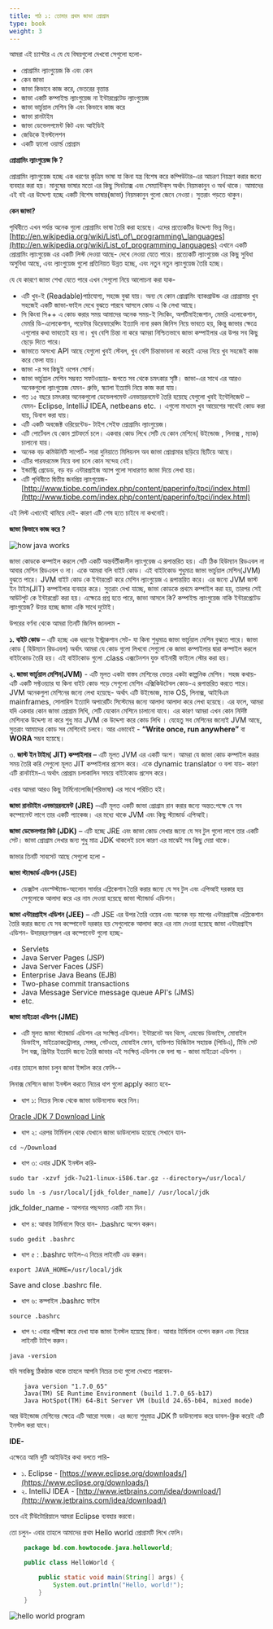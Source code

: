 ```yaml
---
title: পাঠ ১: তোমার প্রথম জাভা প্রোগ্রাম
type: book
weight: 3
---
```


আমরা এই চ্যাপ্টার এ যে যে বিষয়গুলো দেখবো সেগুলো হলো-

* প্রোগ্রামিং ল্যাংগুয়েজ কি এবং কেন
* কেন জাভা
* জাভা কিভাবে কাজ করে, ভেতরের বৃত্তান্ত
* জাভা একটি কম্পাইল্ড ল্যাংগুয়েজ না ইন্টারপ্রেটেড ল্যাংগুয়েজ
* জাভা ভার্চুয়াল মেশিন কি এবং কিভাবে কাজ করে
* জাভা রানটাইম
* জাভা ডেভেলপমেন্ট কিট এবং আইডিই
* জেডিকে ইনস্টলেশন 
* একটি হ্যালো ওয়ার্ল্ড প্রোগ্রাম 

**প্রোগ্রামিং ল্যাংগুয়েজ কি ?**

প্রোগ্রামিং ল্যাংগুয়েজ হচ্ছে এক ধরণের কৃত্রিম ভাষা যা কিনা যন্ত্র বিশেষ করে কম্পিউটার-এর আচরণ নিয়ন্ত্রণ করার জন্যে ব্যবহার করা হয়। মানুষের ভাষার মতো এর কিছু সিনট্যাক্স এবং সেম্যান্টিক্‌স অর্থাৎ নিয়মকানুন ও অর্থ থাকে। আমাদের এই বই এর উদ্দেশ্য হচ্ছে একটি বিশেষ ভাষার\(জাভা\) নিয়মকানুন গুলো জেনে নেওয়া। সুতরাং পড়তে থাকুন।

**কেন জাভা?**

পৃথিবীতে এখন পর্যন্ত অনেক গুলো প্রোগ্রামিং ভাষা তৈরি করা হয়েছে। এদের প্রত্যেকটির উদ্দেশ্য ভিন্ন ভিন্ন। [http://en.wikipedia.org/wiki/List\_of\_programming\_languages](http://en.wikipedia.org/wiki/List_of_programming_languages) এখানে একটি প্রোগ্রামিং ল্যাংগুয়েজ এর একটি লিস্ট দেওয়া আছে- দেখে নেওয়া যেতে পারে। প্রত্যেকটি ল্যাংগুয়েজ এর কিছু সুবিধা অসুবিধা আছে, এবং ল্যাংগুয়েজ গুলো প্রতিনিয়ত উন্নত হচ্ছে, এবং নতুন নতুন ল্যাংগুয়েজ তৈরি হচ্ছে।

যে যে কারণে জাভা শেখা যেতে পারে এখন সেগুলো নিয়ে আলোচনা করা যাক-

* এটি খুব-ই \(Readable\)পাঠযোগ্য, সহজে বুঝা যায়। অন্য যে কোন প্রোগ্রামিং ব্যাকগ্রাউন্ড এর প্রোগ্রামার খুব সহজেই একটি জাভা-ফাইল দেখে বুঝতে পারবে আসলে কোড এ কি লেখা আছে।
* সি কিংবা সি++ এ কোড করার সময় আমাদের অনেক সময়-ই লিংকিং, অপটিমাইজেশান, মেমরি এলোকেশান, মেমরি ডি-এলোকেশান, পয়েন্টার ডিরেফারেন্সিং ইত্যাদি নানা রকম জিনিস নিয়ে ভাবতে হয়, কিন্তু জাভার ক্ষেত্রে এগুলোর কথা ভাবতেই হয় না। খুব বেশি চিন্তা না করে আমরা নিশ্চিতভাবে জাভা কম্পাইলার এর উপর সব কিছু ছেড়ে দিতে পারে।
* জাভাতে অসংখ্য API আছে যেগুলো খুবই স্টেবল, খুব বেশি চিন্তাভাবনা না করেই এদের নিয়ে খুব সহজেই কাজ করে ফেলা যায়।
* জাভা -র সব কিছুই ওপেন সোর্স। 
* জাভা ভার্চুয়াল মেশিন সম্ভবত সফটওয়্যার- জগতে সব থেকে চমৎকার সৃষ্টি। জাভা-এর সাথে এর আরও অনেকগুলো ল্যাংগুয়েজ যেমন- গ্রুভি, স্ক্যালা ইত্যাদি নিয়ে কাজ করা যায়।
* গত ১৫ বছরে চমৎকার অনেকগুলো ডেভেলপমেন্ট এনভায়রনমেন্ট তৈরি হয়েছে যেগুলো খুবই ইন্টেলিজেন্ট – যেমন- Eclipse, IntelliJ IDEA, netbeans etc. । এগুলো মাধ্যমে খুব আয়েশের সাথেই কোড করা যায়, ডিবাগ করা যায়।
* এটি একটি অবজেক্ট ওরিয়েন্টেড- টাইপ সেইফ প্রোগ্রামিং ল্যাংগুয়েজ।
* এটি পোর্টেবল যে কোন প্লাটফর্মে চলে। একবার কোড লিখে সেটি যে কোন মেশিনে\( উইন্ডোজ , লিনাক্স , ম্যাক\) চালানো যায়।
* অনেক বড় কমিউনিটি সাপোর্ট- সারা দুনিয়াতে মিলিয়নস অব জাভা প্রোগ্রামার ছড়িয়ে ছিটিয়ে আছে।
* এটির পারফরমেন্স নিয়ে বলা চলে কোন সন্দেহ নেই।
* ইন্ডাস্ট্রি গ্রেডেড, বড় বড় এন্টারপ্রাইজ অ্যাপ গুলো সাধারণত জাভা দিয়ে লেখা হয়।
* এটি পৃথিবীতে দ্বিতীয় জনপ্রিয় ল্যাংগুয়েজ- [http://www.tiobe.com/index.php/content/paperinfo/tpci/index.html](http://www.tiobe.com/index.php/content/paperinfo/tpci/index.html)

এই লিস্ট এখানেই থামিয়ে দেই- কারণ এটি শেষ হতে চাইবে না কখনোই।

**জাভা কিভাবে কাজ করে ?**

![how java works](.gitbook/assets/how-java-works.png)

জাভা কোডকে কম্পাইল করলে সেটি একটি অন্তর্বর্তীকালীন ল্যাংগুয়েজ এ রূপান্তরিত হয়। এটি ঠিক হিউম্যান রিডএবল না আবার মেশিন রিডএবল ও না। একে আমরা বলি বাইট কোড। এই বাইটকোড শুধুমাত্র জাভা ভার্চুয়াল মেশিন\(JVM\) বুঝতে পারে। JVM বাইট কোড কে ইন্টারপ্রেট করে মেশিন ল্যাংগুয়েজ এ রূপান্তরিত করে। এর জন্যে JVM জাস্ট ইন টাইম\(JIT\) কম্পাইলার ব্যবহার করে। সুতরাং দেখা যাচ্ছে, জাভা কোডকে প্রথমে কম্পাইল করা হয়, তারপর সেই আউটপুট কে ইন্টারপ্রেট করা হয়। এক্ষেত্রে প্রশ্ন হতে পারে, জাভা আসলে কি? কম্পাইল্ড ল্যাংগুয়েজ নাকি ইন্টারপ্রেটেড ল্যাংগুয়েজ? উত্তর হচ্ছে জাভা একি সাথে দুটোই।

উপরের বর্ণনা থেকে আমরা তিনটি জিনিস জানলাম -

**১. বাইট কোড** – এটি হচ্ছে এক ধরণের ইস্ট্রাকশান সেট- যা কিনা শুধুমাত্র জাভা ভার্চুয়াল মেশিন বুঝতে পারে। জাভা কোড \( হিউম্যান রিডএবল\) অর্থাৎ আমরা যে কোড গুলো লিখবো সেগুলো কে জাভা কম্পাইলার দ্বারা কম্পাইল করলে বাইটকোড তৈরি হয়। এই বাইটকোড গুলো .class এক্সটেনশন যুক্ত বাইনারী ফাইলে স্টোর করা হয়।

**২. জাভা ভার্চুয়াল মেশিন\(JVM\)** - এটি মূলত একটা বাস্তব মেশিনের ভেতর একটা কাল্পনিক মেশিন। সহজ কথায়- এটি একটি সফ্টওয়্যার যা কিনা বাইট কোড পড়ে সেগুলো মেশিন এক্সিকিউটেবল কোড-এ রূপান্তরিত করতে পারে। JVM অনেকগুলা মেশিনের জন্যে লেখা হয়েছে- অর্থাৎ এটি উইন্ডোজ, ম্যাক OS, লিনাক্স, আইবিএম mainframes, সোলারিস ইত্যাদি অপারেটিং সিস্টেমের জন্যে আলাদা আলাদা করে লেখা হয়েছে। এর ফলে, আমরা যদি একবার কোন জাভা প্রোগ্রাম লিখি, সেটি যেকোন মেশিনে চালানো যাবে। এর কারণ আমরা এখন কোন নির্দিষ্ট মেশিনকে উদ্দেশ্য না করে শুধু মাত্র JVM কে উদ্দেশ্য করে কোড লিখি । যেহেতু সব মেশিনের জন্যেই JVM আছে, সুতরাং আমাদের কোড সব মেশিনেই চলবে। আর এভাবেই - **“Write once, run anywhere”** বা **WORA** সম্ভব হয়েছে।

৩. **জাস্ট ইন টাইম\( JIT\) কম্পাইলার** – এটি মূলত JVM এর একটি অংশ। আমরা যে জাভা কোড কম্পাইল করার সময় তৈরি করি সেগুলো মূলত JIT কম্পাইলার প্রসেস করে। একে dynamic translator ও বলা যায়- কারণ এটি রানটাইম-এ অর্থাৎ প্রোগ্রাম চলাকালিন সময়ে বাইটকোড প্রসেস করে।

এবার আমরা আরও কিছু টার্মিনোলোজি\(পরিভাষা\) এর সাথে পরিচিত হই।

**জাভা রানটাইম এনভায়রনমেন্ট \(JRE\)** –এটি মূলত একটি জাভা প্রোগ্রাম রান করার জন্যে অন্তত:পক্ষে যে সব কম্পোনেন্ট লাগে তার একটি প্যাকেজ। এর মধ্যে থাকে JVM এবং কিছু স্ট্যান্ডার্ড এপিআই।

**জাভা ডেভেলপার কিট \(JDK\)** – এটি হচ্ছে JRE এবং জাভা কোড লেখার জন্যে যে সব টুল গুলো লাগে তার একটি সেট। জাভা প্রোগ্রাম লেখার জন্য শুধু মাত্র JDK থাকলেই চলে কারণ এর মাঝেই সব কিছু দেয়া থাকে।

জাভার তিনটি সাবসেট আছে সেগুলো হলো -

**জাভা স্ট্যান্ডার্ড এডিশন \(JSE\)**

* ডেক্সটপ এবংস্ট্স্ট্যান্ড-অ্যলোন সার্ভার  এপ্লিকেশান তৈরি করার জন্যে যে সব টুল এবং এপিআই দরকার হয় সেগুলোকে আলাদা করে এর নাম দেওয়া হয়েছে জাভা স্ট্যান্ডার্ড এডিশন।

**জাভা এন্টারপ্রাইস এডিশন \(JEE\)**  – এটি JSE এর উপর তৈরি ওয়েব এবং অনেক বড় মাপের এন্টারপ্রাইজ এপ্লিকেশান তৈরি করার জন্যে যে সব কম্পোনেন্ট দরকার হয় সেগুলোকে আলাদা করে এর নাম দেওয়া হয়েছে জাভা এন্টারপ্রাইস এডিশন- উদারহরণসরূপ এর কম্পোনেন্ট গুলো হচ্ছে-

* Servlets
* Java Server Pages \(JSP\)
* Java Server Faces \(JSF\)
* Enterprise Java Beans \(EJB\)
* Two-phase commit transactions
* Java Message Service message queue API's \(JMS\)
* etc.

**জাভা মাইক্রো এডিশন \(JME\)**

* এটি মূলত জাভা স্ট্যান্ডার্ড এডিশন এর সংক্ষিপ্ত  এডিশন। ইন্টারনেট অব থিংস, এমবেড ডিভাইস, মোবাইল ডিভাইস, মাইক্রোকন্ট্রোলার, সেন্সর, গেটওয়ে, মোবাইল ফোন, ব্যক্তিগত ডিজিটাল সহায়ক \(পিডিএ\), টিভি সেট টপ বক্স, প্রিন্টার ইত্যাদি জন্যে তৈরি জাভার এই  সংক্ষিপ্ত  এডিশন কে বলা হ্য় - জাভা মাইক্রো  এডিশন ।

এবার তাহলে জাভা চলুন জাভা ইন্সটল করে ফেলি--

লিনাক্স মেশিনে জাভা ইনস্টল করতে নিচের ধাপ গুলো apply করতে হবে-

* ধাপ ১: নিচের লিংক থেকে জাভা ডাউনলোড করে নিন।

[Oracle JDK 7 Download Link](http://www.oracle.com/technetwork/java/javase/downloads/index-jsp-138363.html)

* ধাপ ২: এরপর টার্মিনাল থেকে যেখানে জাভা ডাউনলোড হয়েছে সেখানে যান-

`cd ~/Download`

* ধাপ ৩: এবার JDK ইনস্টল করি-

`sudo tar -xzvf jdk-7u21-linux-i586.tar.gz --directory=/usr/local/`

`sudo ln -s /usr/local/[jdk_folder_name]/ /usr/local/jdk`

jdk\_folder\_name - আপনার পছন্দমত একটি নাম দিন।

* ধাপ ৪: আবার টার্মিনালে ফিরে যান- .bashrc অপেন করুন।

`sudo gedit .bashrc`

* ধাপ ৫ : .bashrc ফাইল-এ নিচের লাইনটি এড করুন।

`export JAVA_HOME=/usr/local/jdk`

Save and close .bashrc file.

* ধাপ ৬: কম্পাইল .bashrc ফাইল

`source .bashrc`

* ধাপ ৭: এবার পরীক্ষা করে দেখা যাক জাভা ইনস্টল হয়েছে কিনা। আবার টার্মিনাল ওপেন করুন এবং নিচের লাইনটি টাইপ করুন।

`java -version`

যদি সবকিছু ঠিকঠাক থাকে তাহলে আপনি নিচের তথ্য গুলো দেখতে পারবেন-

```text
    java version "1.7.0_65" 
    Java(TM) SE Runtime Environment (build 1.7.0_65-b17) 
    Java HotSpot(TM) 64-Bit Server VM (build 24.65-b04, mixed mode)
```

আর উইন্ডোজ মেশিনের ক্ষেত্রে এটি আরো সহজ। এর জন্যে শুধুমাত্র JDK টি ডাউনলোড করে ডাবল-ক্লিক করেই এটি ইনস্টল করা যাবে।

**IDE-**

এক্ষেত্রে আমি দুটি আইডিইর কথা বলতে পারি-

* ১. Eclipse -  [https://www.eclipse.org/downloads/](https://www.eclipse.org/downloads/)
* ২. IntelliJ IDEA -  [http://www.jetbrains.com/idea/download/](http://www.jetbrains.com/idea/download/)

তবে এই টিউটোরিয়ালে আমরা Eclipse ব্যবহার করবো।

তো চলুন- এবার তাহলে আমাদের প্রথম Hello world প্রোগ্রামটি লিখে ফেলি।

```java
    package bd.com.howtocode.java.helloworld;

    public class HelloWorld {

        public static void main(String[] args) {
            System.out.println("Hello, world!");
        }    
    }
```

![hello world program](.gitbook/assets/hello-world-java.gif)

